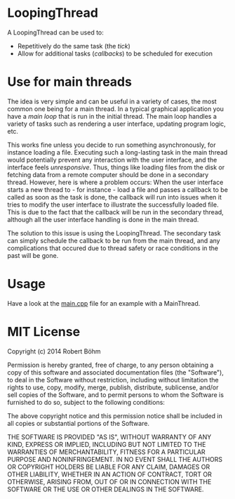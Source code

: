 # LoopingThread

A LoopingThread can be used to:
- Repetitively do the same task (the *tick*)
- Allow for additional tasks (*callbacks*) to be scheduled for execution

# Use for main threads
The idea is very simple and can be useful in a variety of cases, the most common one being for a main thread. In a typical graphical application you have a *main loop* that is run in the initial thread. The main loop handles a variety of tasks such as rendering a user interface, updating program logic, etc.

This works fine unless you decide to run something asynchronously, for instance loading a file. Executing such a long-lasting task in the main thread would potentially prevent any interaction with the user interface, and the interface feels *unresponsive*. Thus, things like loading files from the disk or fetching data from a remote computer should be done in a secondary thread. However, here is where a problem occurs: When the user interface starts a new thread to - for instance - load a file and passes a callback to be called as soon as the task is done, the callback will run into issues when it tries to modify the user interface to illustrate the successfully loaded file. This is due to the fact that the callback will be run in the secondary thread, although all the user interface handling is done in the main thread.

The solution to this issue is using the LoopingThread. The secondary task can simply schedule the callback to be run from the main thread, and any complications that occured due to thread safety or race conditions in the past will be gone.

# Usage

Have a look at the [main.cpp](main.cpp) file for an example with a MainThread.

# MIT License

Copyright (c) 2014 Robert Böhm

Permission is hereby granted, free of charge, to any person obtaining a copy
of this software and associated documentation files (the "Software"), to deal
in the Software without restriction, including without limitation the rights
to use, copy, modify, merge, publish, distribute, sublicense, and/or sell
copies of the Software, and to permit persons to whom the Software is
furnished to do so, subject to the following conditions:

The above copyright notice and this permission notice shall be included in
all copies or substantial portions of the Software.

THE SOFTWARE IS PROVIDED "AS IS", WITHOUT WARRANTY OF ANY KIND, EXPRESS OR
IMPLIED, INCLUDING BUT NOT LIMITED TO THE WARRANTIES OF MERCHANTABILITY,
FITNESS FOR A PARTICULAR PURPOSE AND NONINFRINGEMENT. IN NO EVENT SHALL THE
AUTHORS OR COPYRIGHT HOLDERS BE LIABLE FOR ANY CLAIM, DAMAGES OR OTHER
LIABILITY, WHETHER IN AN ACTION OF CONTRACT, TORT OR OTHERWISE, ARISING FROM,
OUT OF OR IN CONNECTION WITH THE SOFTWARE OR THE USE OR OTHER DEALINGS IN
THE SOFTWARE.
